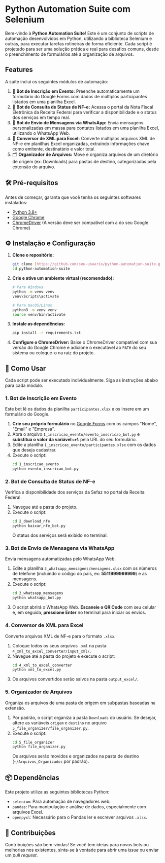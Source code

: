 # Python Automation Suite com Selenium

Bem-vindo à **Python Automation Suite**! Este é um conjunto de scripts de automação desenvolvidos em Python, utilizando a biblioteca Selenium e outras, para executar tarefas rotineiras de forma eficiente. Cada script é projetado para ser uma solução prática e real para desafios comuns, desde o preenchimento de formulários até a organização de arquivos.

## Features

A suíte inclui os seguintes módulos de automação:

1.  🤖 **Bot de Inscrição em Evento:** Preenche automaticamente um formulário do Google Forms com dados de múltiplos participantes listados em uma planilha Excel.
2.  📄 **Bot de Consulta de Status de NF-e:** Acessa o portal da Nota Fiscal Eletrônica da Receita Federal para verificar a disponibilidade e o status dos serviços em tempo real.
3.  📱 **Bot de Envio de Mensagens via WhatsApp:** Envia mensagens personalizadas em massa para contatos listados em uma planilha Excel, utilizando o WhatsApp Web.
4.  🔄 **Conversor de XML para Excel:** Converte múltiplos arquivos XML de NF-e em planilhas Excel organizadas, extraindo informações chave como emitente, destinatário e valor total.
5.  🗂️ **Organizador de Arquivos:** Move e organiza arquivos de um diretório de origem (ex: Downloads) para pastas de destino, categorizadas pela extensão do arquivo.

## 🛠️ Pré-requisitos

Antes de começar, garanta que você tenha os seguintes softwares instalados:

* [Python 3.8+](https://www.python.org/downloads/)
* [Google Chrome](https://www.google.com/chrome/)
* [ChromeDriver](https://googlechromelabs.github.io/chrome-for-testing/) (A versão deve ser compatível com a do seu Google Chrome)

## ⚙️ Instalação e Configuração

1.  **Clone o repositório:**
    ```sh
    git clone [https://github.com/seu-usuario/python-automation-suite.git](https://github.com/seu-usuario/python-automation-suite.git)
    cd python-automation-suite
    ```

2.  **Crie e ative um ambiente virtual (recomendado):**
    ```sh
    # Para Windows
    python -m venv venv
    venv\Scripts\activate

    # Para macOS/Linux
    python3 -m venv venv
    source venv/bin/activate
    ```

3.  **Instale as dependências:**
    ```sh
    pip install -r requirements.txt
    ```

4.  **Configure o ChromeDriver:**
    Baixe o ChromeDriver compatível com sua versão do Google Chrome e adicione o executável ao `PATH` do seu sistema ou coloque-o na raiz do projeto.

## 🚀 Como Usar

Cada script pode ser executado individualmente. Siga as instruções abaixo para cada módulo.

### 1. Bot de Inscrição em Evento

Este bot lê os dados da planilha `participantes.xlsx` e os insere em um formulário do Google.

1.  **Crie seu próprio formulário** no [Google Forms](https://forms.google.com/) com os campos "Nome", "Email" e "Empresa".
2.  Abra o arquivo `1_inscricao_evento/evento_inscricao_bot.py` e **substitua o valor da variável `url`** pela URL do seu formulário.
3.  Edite a planilha `1_inscricao_evento/participantes.xlsx` com os dados que deseja cadastrar.
4.  Execute o script:
    ```sh
    cd 1_inscricao_evento
    python evento_inscricao_bot.py
    ```

### 2. Bot de Consulta de Status de NF-e

Verifica a disponibilidade dos serviços da Sefaz no portal da Receita Federal.

1.  Navegue até a pasta do projeto.
2.  Execute o script:
    ```sh
    cd 2_download_nfe
    python baixar_nfe_bot.py
    ```
    O status dos serviços será exibido no terminal.

### 3. Bot de Envio de Mensagens via WhatsApp

Envia mensagens automatizadas pelo WhatsApp Web.

1.  Edite a planilha `3_whatsapp_mensagens/mensagens.xlsx` com os números de telefone (incluindo o código do país, ex: **5511999999999**) e as mensagens.
2.  Execute o script:
    ```sh
    cd 3_whatsapp_mensagens
    python whatsapp_bot.py
    ```
3.  O script abrirá o WhatsApp Web. **Escaneie o QR Code** com seu celular e, em seguida, **pressione Enter** no terminal para iniciar os envios.

### 4. Conversor de XML para Excel

Converte arquivos XML de NF-e para o formato `.xlsx`.

1.  Coloque todos os seus arquivos `.xml` na pasta `4_xml_to_excel_converter/input_xml/`.
2.  Navegue até a pasta do projeto e execute o script:
    ```sh
    cd 4_xml_to_excel_converter
    python xml_to_excel.py
    ```
3.  Os arquivos convertidos serão salvos na pasta `output_excel/`.

### 5. Organizador de Arquivos

Organiza os arquivos de uma pasta de origem em subpastas baseadas na extensão.

1.  Por padrão, o script organiza a pasta `Downloads` do usuário. Se desejar, altere as variáveis `origem` e `destino` no arquivo `5_file_organizer/file_organizer.py`.
2.  Execute o script:
    ```sh
    cd 5_file_organizer
    python file_organizer.py
    ```
    Os arquivos serão movidos e organizados na pasta de destino (`~/Arquivos_Organizados` por padrão).

## 📦 Dependências

Este projeto utiliza as seguintes bibliotecas Python:

* `selenium`: Para automação de navegadores web.
* `pandas`: Para manipulação e análise de dados, especialmente com arquivos Excel.
* `openpyxl`: Necessário para o Pandas ler e escrever arquivos `.xlsx`.

## 🤝 Contribuições

Contribuições são bem-vindas! Se você tem ideias para novos bots ou melhorias nos existentes, sinta-se à vontade para abrir uma *issue* ou enviar um *pull request*.
